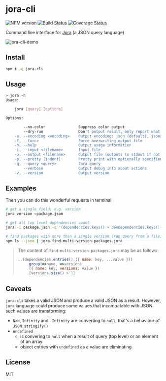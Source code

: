 # jora-cli

[![NPM version](https://img.shields.io/npm/v/jora-cli.svg)](https://www.npmjs.com/package/jora-cli)
[![Build Status](https://github.com/discoveryjs/jora-cli/actions/workflows/ci.yml/badge.svg)](https://github.com/discoveryjs/jora-cli/actions/workflows/ci.yml)
[![Coverage Status](https://coveralls.io/repos/github/discoveryjs/jora-cli/badge.svg?branch=master)](https://coveralls.io/github/discoveryjs/jora-cli?)

Command line interface for [Jora](https://github.com/discoveryjs/jora) (a JSON query language)

![jora-cli-demo](https://user-images.githubusercontent.com/270491/63531735-d4fd5980-c511-11e9-95ff-ed58dc94738a.gif)

## Install

```bash
npm i -g jora-cli
```

## Usage

```bash
> jora -h
Usage:

    jora [query] [options]

Options:

        --no-color               Suppress color output
        --dry-run                Don't output result, only report what it would have done
    -e, --encoding <encoding>    Output encoding: json (default), jsonxl (snapshot9)
    -f, --force                  Force overwriting output file
    -h, --help                   Output usage information
    -i, --input <filename>       Input file
    -o, --output <filename>      Output file (outputs to stdout if not set)
    -p, --pretty [indent]        Pretty print with optionally specified indentation (4 spaces by default)
    -q, --query <query>          Jora query
        --verbose                Output debug info about actions
    -v, --version                Output version
```

## Examples

Then you can do this wonderful requests in terminal
```bash
# get a single field, e.g. version
jora version <package.json

# get all top level dependencies count
jora -i package.json -q '(dependencies.keys() + devDependencies.keys()).size()'

# find packages with more than a single version (run query from a file)
npm ls --json | jora find-multi-version-packages.jora
```

> The content of `find-multi-version-packages.jora` may be as follows:
>
> ```js
> ..(dependencies.entries().({ name: key, ...value }))
>     .group(=>name, =>version)
>     .({ name: key, versions: value })
>     .[versions.size() > 1]
> ```

## Caveats

`jora-cli` takes a valid JSON and produce a valid JSON as a result. However, `jora` language could produce some values that incompatable with JSON, such values are transforming:

- `NaN`, `Infinity` and `-Infinity` are converting to `null`, that's a behaviour of `JSON.stringify()`
- `undefined`
  - is convering to `null` when a result of query (top level) or an element of an array
  - object entries with `undefined` as a value are eliminating

## License

MIT
